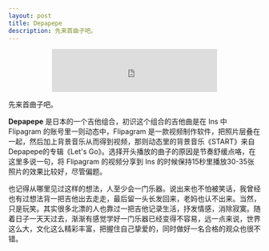 ```yaml
---
layout: post
title: Depapepe
description: 先来首曲子吧。
---
```


<center><iframe frameborder="no" border="0" marginwidth="0" marginheight="0" width="330" height="86" src="https://music.163.com/outchain/player?type=2&id=709386&auto=0&height=66"></iframe></center>

先来首曲子吧。

**Depapepe** 是日本的一个吉他组合，初识这个组合的吉他曲是在 Ins 中 Flipagram 的账号里一则动态中，Flipagram 是一款视频制作软件，把照片层叠在一起，然后加上背景音乐从而得到视频，那则动态里的背景音乐《START》来自Depapepe的专辑《Let's Go》。选择开头播放的曲子的原因是节奏舒缓点咯，在这里多说一句，将 Flipagram 的视频分享到 Ins 的时候保持15秒里播放30-35张照片的效果比较好，尽管偏题。

也记得从哪里见过这样的想法，人至少会一门乐器。说出来也不怕被笑话，我曾经也有过想法背一把吉他出去走走，最后留一头长发回来，老妈也认不出来。当然，只是玩笑。其实很多北漂的人也靠过一把吉他记录生活，抒发情感，消除寂寞。随着日子一天天过去，渐渐有感觉学好一门乐器已经变得不容易，远一点来说，世界这么大，文化这么精彩丰富，把握住自己挚爱的，同时做好一名合格的观众也很不错。
